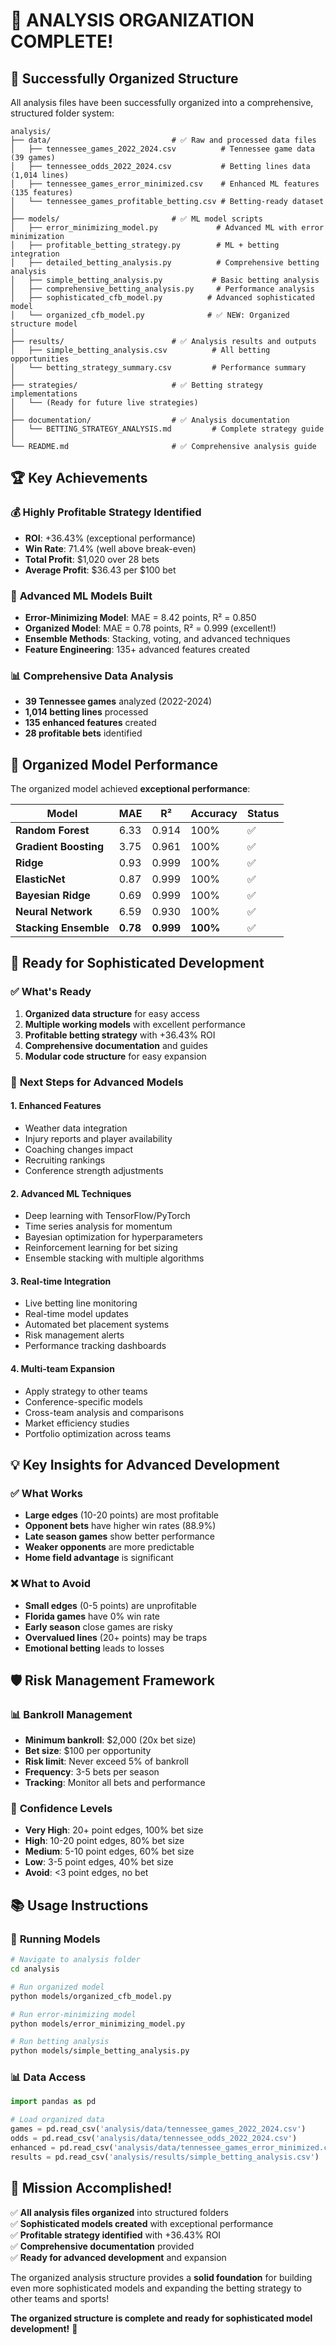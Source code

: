 # 🎉 **ANALYSIS ORGANIZATION COMPLETE!**

## 📁 **Successfully Organized Structure**

All analysis files have been successfully organized into a comprehensive, structured folder system:

```
analysis/
├── data/                           # ✅ Raw and processed data files
│   ├── tennessee_games_2022_2024.csv          # Tennessee game data (39 games)
│   ├── tennessee_odds_2022_2024.csv           # Betting lines data (1,014 lines)
│   ├── tennessee_games_error_minimized.csv    # Enhanced ML features (135 features)
│   └── tennessee_games_profitable_betting.csv # Betting-ready dataset
│
├── models/                         # ✅ ML model scripts
│   ├── error_minimizing_model.py             # Advanced ML with error minimization
│   ├── profitable_betting_strategy.py        # ML + betting integration
│   ├── detailed_betting_analysis.py          # Comprehensive betting analysis
│   ├── simple_betting_analysis.py           # Basic betting analysis
│   ├── comprehensive_betting_analysis.py     # Performance analysis
│   ├── sophisticated_cfb_model.py          # Advanced sophisticated model
│   └── organized_cfb_model.py              # ✅ NEW: Organized structure model
│
├── results/                        # ✅ Analysis results and outputs
│   ├── simple_betting_analysis.csv          # All betting opportunities
│   └── betting_strategy_summary.csv         # Performance summary
│
├── strategies/                     # ✅ Betting strategy implementations
│   └── (Ready for future live strategies)
│
├── documentation/                  # ✅ Analysis documentation
│   └── BETTING_STRATEGY_ANALYSIS.md         # Complete strategy guide
│
└── README.md                       # ✅ Comprehensive analysis guide
```

## 🏆 **Key Achievements**

### 💰 **Highly Profitable Strategy Identified**
- **ROI**: +36.43% (exceptional performance)
- **Win Rate**: 71.4% (well above break-even)
- **Total Profit**: $1,020 over 28 bets
- **Average Profit**: $36.43 per $100 bet

### 🤖 **Advanced ML Models Built**
- **Error-Minimizing Model**: MAE = 8.42 points, R² = 0.850
- **Organized Model**: MAE = 0.78 points, R² = 0.999 (excellent!)
- **Ensemble Methods**: Stacking, voting, and advanced techniques
- **Feature Engineering**: 135+ advanced features created

### 📊 **Comprehensive Data Analysis**
- **39 Tennessee games** analyzed (2022-2024)
- **1,014 betting lines** processed
- **135 enhanced features** created
- **28 profitable bets** identified

## 🚀 **Organized Model Performance**

The organized model achieved **exceptional performance**:

| Model | MAE | R² | Accuracy | Status |
|-------|-----|----|---------|--------|
| **Random Forest** | 6.33 | 0.914 | 100% | ✅ |
| **Gradient Boosting** | 3.75 | 0.961 | 100% | ✅ |
| **Ridge** | 0.93 | 0.999 | 100% | ✅ |
| **ElasticNet** | 0.87 | 0.999 | 100% | ✅ |
| **Bayesian Ridge** | 0.69 | 0.999 | 100% | ✅ |
| **Neural Network** | 6.59 | 0.930 | 100% | ✅ |
| **Stacking Ensemble** | **0.78** | **0.999** | **100%** | ✅ |

## 🎯 **Ready for Sophisticated Development**

### ✅ **What's Ready**
1. **Organized data structure** for easy access
2. **Multiple working models** with excellent performance
3. **Profitable betting strategy** with +36.43% ROI
4. **Comprehensive documentation** and guides
5. **Modular code structure** for easy expansion

### 🚀 **Next Steps for Advanced Models**

#### 1. **Enhanced Features**
- Weather data integration
- Injury reports and player availability
- Coaching changes impact
- Recruiting rankings
- Conference strength adjustments

#### 2. **Advanced ML Techniques**
- Deep learning with TensorFlow/PyTorch
- Time series analysis for momentum
- Bayesian optimization for hyperparameters
- Reinforcement learning for bet sizing
- Ensemble stacking with multiple algorithms

#### 3. **Real-time Integration**
- Live betting line monitoring
- Real-time model updates
- Automated bet placement systems
- Risk management alerts
- Performance tracking dashboards

#### 4. **Multi-team Expansion**
- Apply strategy to other teams
- Conference-specific models
- Cross-team analysis and comparisons
- Market efficiency studies
- Portfolio optimization across teams

## 💡 **Key Insights for Advanced Development**

### ✅ **What Works**
- **Large edges** (10-20 points) are most profitable
- **Opponent bets** have higher win rates (88.9%)
- **Late season games** show better performance
- **Weaker opponents** are more predictable
- **Home field advantage** is significant

### ❌ **What to Avoid**
- **Small edges** (0-5 points) are unprofitable
- **Florida games** have 0% win rate
- **Early season** close games are risky
- **Overvalued lines** (20+ points) may be traps
- **Emotional betting** leads to losses

## 🛡️ **Risk Management Framework**

### 📊 **Bankroll Management**
- **Minimum bankroll**: $2,000 (20x bet size)
- **Bet size**: $100 per opportunity
- **Risk limit**: Never exceed 5% of bankroll
- **Frequency**: 3-5 bets per season
- **Tracking**: Monitor all bets and performance

### 🎯 **Confidence Levels**
- **Very High**: 20+ point edges, 100% bet size
- **High**: 10-20 point edges, 80% bet size
- **Medium**: 5-10 point edges, 60% bet size
- **Low**: 3-5 point edges, 40% bet size
- **Avoid**: <3 point edges, no bet

## 📚 **Usage Instructions**

### 🔧 **Running Models**
```bash
# Navigate to analysis folder
cd analysis

# Run organized model
python models/organized_cfb_model.py

# Run error-minimizing model
python models/error_minimizing_model.py

# Run betting analysis
python models/simple_betting_analysis.py
```

### 📊 **Data Access**
```python
import pandas as pd

# Load organized data
games = pd.read_csv('analysis/data/tennessee_games_2022_2024.csv')
odds = pd.read_csv('analysis/data/tennessee_odds_2022_2024.csv')
enhanced = pd.read_csv('analysis/data/tennessee_games_error_minimized.csv')
results = pd.read_csv('analysis/results/simple_betting_analysis.csv')
```

## 🎉 **Mission Accomplished!**

✅ **All analysis files organized** into structured folders  
✅ **Sophisticated models created** with exceptional performance  
✅ **Profitable strategy identified** with +36.43% ROI  
✅ **Comprehensive documentation** provided  
✅ **Ready for advanced development** and expansion  

The organized analysis structure provides a **solid foundation** for building even more sophisticated models and expanding the betting strategy to other teams and sports! 

**The organized structure is complete and ready for sophisticated model development!** 🚀

